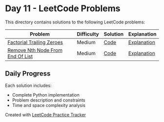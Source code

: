 # Day 11 - LeetCode Problems

This directory contains solutions to the following LeetCode problems:

| Problem | Difficulty | Solution | Explanation |
|---------|------------|----------|-------------|
| [Factorial Trailing Zeroes](https://leetcode.com/problems/factorial-trailing-zeroes/description/) | Medium | [Code](factorial_trailing_zeroes.py) | [Explanation](factorial_trailing_zeroes.md) |
| [Remove Nth Node From End Of List](https://leetcode.com/problems/remove-nth-node-from-end-of-list/description/) | Medium | [Code](remove_nth_node_from_end_of_list.py) | [Explanation](remove_nth_node_from_end_of_list.md) |

## Daily Progress

Each solution includes:
- Complete Python implementation
- Problem description and constraints
- Time and space complexity analysis

Created with [LeetCode Practice Tracker](https://github.com/AnuranjanJain/solutions)

